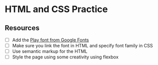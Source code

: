 # HTML and CSS Practice

## Resources

- [ ] Add the [Play font from Google Fonts](https://fonts.google.com/specimen/Play)
- [ ] Make sure you link the font in HTML and specify font family in CSS
- [ ] Use semantic markup for the HTML
- [ ] Style the page using some creativity using flexbox
